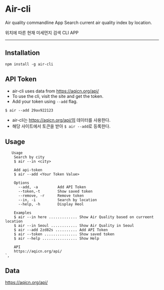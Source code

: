 # Air-cli

Air quality commandline App
Search current air quality index by location.

위치에 따른 현재 미세먼지 검색 CLI APP

---

## Installation

`npm install -g air-cli`

## API Token

- air-cli uses data from https://aqicn.org/api/
- To use the cli, visit the site and get the token.
- Add your token using `--add` flag.

`$ air --add 29av922123`

- air-cli는 https://aqicn.org/api/의 데이터를 사용한다.
- 해당 사이트에서 토큰을 받아 `$ air --add`로 등록한다.

## Usage

```
   Usage
    Search by city
    $ air --in <city>

    Add api-token
    $ air --add <Your Token Value>

    Options
      --add, -a         Add API Token
      --token,-t        Show saved token
      --remove, -r      Remove token
      --in, -i          Search by location
      --help, -h        Display Heol

    Examples
    $ air --in here ............. Show Air Quality based on curreent location
    $ air --in Seoul ............ Show Air Quality in Seoul
    $ air --add 2zd82s .......... Add API Token
    $ air --token ............... Show saved token
    $ air --help ................ Show Help

    API
    https://aqicn.org/api/
`,
```

## Data

https://aqicn.org/api/
